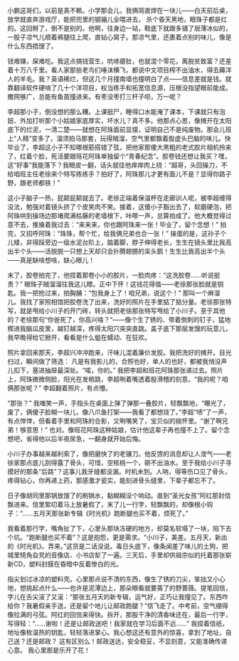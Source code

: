小鹏这哥们，以前是真不赖。小学那会儿，我俩简直焊在一块儿——白天前后桌，放学就直奔游戏厅，能把兜里的钢镚儿全喂进去， 杀个昏天黑地，眼珠子都是红的。这回掰了，倒不是别的。他啊，往身边一站，鞋底下就跟多铺了层薄冰似的，一股子凉气儿顺着裤腿往上爬，直钻心窝子。那凉气里，还裹着点别的味儿，像是什么东西捂馊了。

钱难赚，屎难吃。我这点搞钱营生，吭哧瘪肚，也就混个零花，离脱贫致富？还差着十万八千里。看人家那些老鸟们唾沫横飞，都说中文项目榨不出油水，得去薅洋人的羊毛。我？英语稀烂，但这几个月撞南墙也撞明白了点——信息差就是钱。就靠翻译软件硬啃了几十个洋项目，权当练手和拓宽信息源，压根没指望眼前能成。撒网够广，总能有鱼苗撞进来。有枣没枣打三杆子呗，万一呢？

李超那小子，倒没想的那么糟。上课挺尸，睡得口水能淹了课本，下课就只有泡妞、外加打听那个小姑娘家底厚实，坏水儿？真不多。他那点心思，像摊开在太阳底下的烂泥，一清二楚——就想在阿珠面前显摆，证明自己不是纯废物。那会儿班上“人精”变多了，溜须拍马那套，玩得贼溜，空气里都飘着股虚头巴脑的味儿。快毕业了，李超这小子不知哪根筋搭错了弦，把他家那傻大黑粗的老式胶片相机拎来了，红着个脸，死活要跟班花阿珠单独留个“青春纪念”。胶卷钱还想让我买？嘿，这“好事”我能落下？我眼皮一翻，话头就往他痒痒肉上挠：“超哥，头回操刀，不给咱班主任老徐来个特写练练手？拍好了，阿珠那儿才更有面儿不是？显得你路子野，跟老师都铁！”

这小子脑子一热，屁颠屁颠就去了。老徐正端着保温杯在走廊训人呢，被李超缠得没法，勉强对着镜头挤了个皮笑肉不笑。接着，这傻小子豁出去了，软磨硬泡，把阿珠哄到操场边那堵爬满枯藤的老墙根下，咔嚓一声，总算拍成了。他大概觉得过意不去，推搡着我过去：“来来来，你也跟阿珠来一张！毕业了，留个念想！” 拍完，又招呼阿珠：“珠珠，帮个忙，给我俩兄弟也合一张！” 操蛋的是，这孙子个儿矮，非得踩旁边一级水泥台阶上，踮着脚，脖子伸得老长，生生在镜头里比我高出半个头——活脱脱一只想上天却只会扑腾翅膀的呆头鹅！生生比我高出半个头——真是缺啥想啥，缺心眼儿！

末了，胶卷拍完了，他捏着那卷小小的胶片，一脸肉疼：“这洗胶卷……听说挺贵？” 眼珠子贼溜溜往我这儿瞟。正中下怀！这钱花得值——老徐那张脸就是钥匙。我一把抢过来，拍胸脯：“包我身上了！咱兄弟，说这个！” 那叫一个麻溜儿。我找了家照相馆把胶卷洗了出来，洗好的照片在手里掂了掂分量。老徐那张特写，就是甩给小川子的开门砖，转头就把老徐那张特写甩给了小川子。至于其他的？老徐那句“你爸死了，你高兴啥？“——像个生了锈的、带着倒刺的钉子，猛地楔进我脑瓜皮里，越钉越深，疼得太阳穴突突直跳。盖子底下那层发馊的玩意儿，我早晚得给它掀开，看看是什么蛆在蠕动、在狂欢。

照片拿回来那天，李超兴冲冲跑来，汗味儿混着廉价发胶。我把洗好的摊开。目光扫过，瞬间做了筛选： 凡是有我影儿的，合照也好，单人的也好，都被我悄没声儿扣下，塞进抽屉最深处。“喏，你的。” 我把李超和班花阿珠那张递过去。照片上，阿珠微微侧脸，阳光在发梢跳，李超咧着嘴透着股滑稽的刻意。“我的呢？咱俩那张呢？” 李超翻着照片，有点懵。

“那张？” 我嗤笑一声，手指头在桌面上弹了弹那一叠胶片，轻飘飘地，“曝光了，废了，俩傻子脸糊一块儿，像八爪鱼打架——我看了都想烧了。”李超“啧”了一声，有点悻悻，但看着手里和阿珠的合影，又咧嘴笑了，宝贝似的揣怀里。“谢了啊兄弟！够意思！” 也对。像班花阿珠这种姑娘，估计他这辈子再也撞不上了。留个念想吧，省得他以后半夜尿急，一翻身就开始后悔。

小川子办事越来越利索了，像把磨快了的老镰刀。他反馈的消息却让人泄气——老徐家那点底儿刮得露了骨头，可惜，空核桃一个，砸不出油水。至于我给小川子寻摸好的那条“后路”？这事儿我牙缝都没漏。时机未到。人呐，得等伤口见了骨头，疼得钻心，你再递上药，那感激才瓷实，能刻进骨头缝里，下辈子都忘不了。

日子像胡同里那锅放馊了的刷锅水，黏糊糊没个响动。直到“圣光女孩”阿红那封信飘进来。信里絮叨着马上放暑假了，末了儿一行字，轻飘飘的，却像根小钩子：“……五月天那张新专辑《时光机》跑断腿也买不着，烦死了。”

我看着那行字，嘴角扯了下，心里头那块冻硬的地方，却莫名软塌了一块，陷下去个坑。“跑断腿也买不着”？这是抱怨，更是需求。“小川子，美差。五月天，新出的《时光机》。弄来。”这货是二话没说。毒日头底下，像条闻差了味儿的土狗，把城里犄角旮旯的音像店、小书店犁了一遍。三天后，手里却供祖宗似的托着那张崭新CD，塑料封膜在昏暗中反着惨白的光。

指尖划过冰凉的塑料壳。心里那点说不清的东西，像生了锈的刀尖，笨拙又小心地，想挑起点什么——也许是泥潭边上，那朵眼看就要蔫了的野蔷薇。提笔回信，字儿在舌尖滚了又滚：“那张五月天的新专辑，运气好，正巧让我撞见了。东西咋给你？我暑假亲手送，还是留个地儿让邮政跑腿？”信飞走了。中考前，空气绷得像拉满的弓弦。阿红的回信来得快。拆开，那股干净的清香味还在，最后一行字，写得轻：“……谢啦！还是让邮政送吧！我家就在学习后面不远……” 我捏着信纸，地址像枚温热的钥匙，轻轻落进掌心。我心想这还有意外的惊喜，拿到了地址，自己送？还是邮政？ 这有区别么！邮政送达，安全稳妥，不显刻意，又能准确传递心意。 我心里那是乐开了花！
